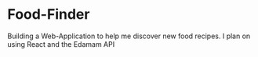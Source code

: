 # Food-Finder
Building a Web-Application to help me discover new food recipes. I plan on using React and the Edamam API
